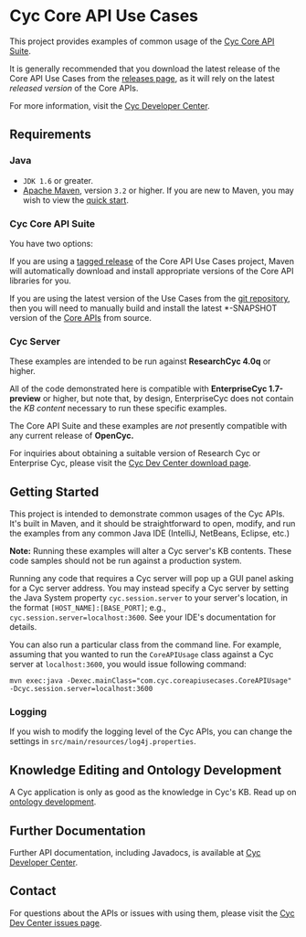 Cyc Core API Use Cases
======================

This project provides examples of common usage of the 
[Cyc Core API Suite](https://github.com/cycorp/CycCoreAPI).

It is generally recommended that you download the latest release of the Core API Use Cases from the
[releases page](https://github.com/cycorp/CoreAPIUseCases/releases), as it will rely on the latest
_released version_ of the Core APIs.

For more information, visit the [Cyc Developer Center](http://dev.cyc.com/).

Requirements
------------

### Java

* `JDK 1.6` or greater.
* [Apache Maven](http://maven.apache.org/), version `3.2` or higher. If you are new to Maven, you 
  may wish to view the [quick start](http://maven.apache.org/run-maven/index.html).

### Cyc Core API Suite

You have two options:

If you are using a [tagged release](https://github.com/cycorp/CoreAPIUseCases/releases) of the Core
API Use Cases project, Maven will automatically download and install appropriate versions of the 
Core API libraries for you.

If you are using the latest version of the Use Cases from the 
[git repository](https://github.com/cycorp/CoreAPIUseCases), then you will need to manually build
and install the latest *-SNAPSHOT version of the [Core APIs](https://github.com/cycorp/CycCoreAPI)
from source.

### Cyc Server

These examples are intended to be run against **ResearchCyc 4.0q** or higher.

All of the code demonstrated here is compatible with **EnterpriseCyc 1.7-preview** or higher, but 
note that, by design, EnterpriseCyc does not contain the _KB content_ necessary to run these 
specific examples.

The Core API Suite and these examples are _not_ presently compatible with any current release of 
**OpenCyc.**

For inquiries about obtaining a suitable version of Research Cyc or Enterprise Cyc, please visit the
[Cyc Dev Center download page](http://dev.cyc.com/cyc-api/download.html).


Getting Started
---------------

This project is intended to demonstrate common usages of the Cyc APIs. It's built in Maven, and it 
should be straightforward to open, modify, and run the examples from any common Java IDE (IntelliJ, 
NetBeans, Eclipse, etc.)

**Note:** Running these examples will alter a Cyc server's KB contents. These code samples should 
not be run against a production system.

Running any code that requires a Cyc server will pop up a GUI panel asking for a Cyc server address.
You may instead specify a Cyc server by setting the Java System property `cyc.session.server` to 
your server's location, in the format `[HOST_NAME]:[BASE_PORT]`; e.g., 
`cyc.session.server=localhost:3600`. See your IDE's documentation for details.

You can also run a particular class from the command line. For example, assuming that you wanted to 
run the `CoreAPIUsage` class against a Cyc server at `localhost:3600`, you would issue following 
command:

    mvn exec:java -Dexec.mainClass="com.cyc.coreapiusecases.CoreAPIUsage" -Dcyc.session.server=localhost:3600

### Logging

If you wish to modify the logging level of the Cyc APIs, you can change the settings in 
`src/main/resources/log4j.properties`.

Knowledge Editing and Ontology Development
------------------------------------------

A Cyc application is only as good as the knowledge in Cyc's KB. Read up on 
[ontology development](http://dev.cyc.com/ontology-development/).

Further Documentation
---------------------

Further API documentation, including Javadocs, is available at 
[Cyc Developer Center](http://dev.cyc.com/cyc-api/).

Contact
-------

For questions about the APIs or issues with using them, please visit the 
[Cyc Dev Center issues page](http://dev.cyc.com/cyc-api/issues.html).
